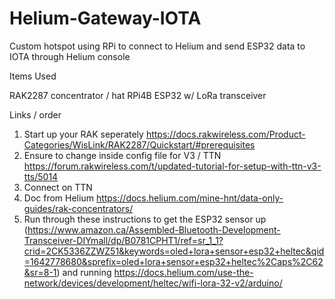 # Helium-Gateway-IOTA
Custom hotspot using RPi to connect to Helium and send ESP32 data to IOTA through Helium console 

Items Used

RAK2287 concentrator / hat
RPi4B
ESP32 w/ LoRa transceiver 

Links / order

1) Start up your RAK seperately https://docs.rakwireless.com/Product-Categories/WisLink/RAK2287/Quickstart/#prerequisites
2) Ensure to change inside config file for V3 / TTN https://forum.rakwireless.com/t/updated-tutorial-for-setup-with-ttn-v3-tts/5014
3) Connect on TTN 
4) Doc from Helium https://docs.helium.com/mine-hnt/data-only-guides/rak-concentrators/
5) Run through these instructions to get the ESP32 sensor up (https://www.amazon.ca/Assembled-Bluetooth-Development-Transceiver-DIYmall/dp/B0781CPHT1/ref=sr_1_1?crid=2CK5336ZZWZ51&keywords=oled+lora+sensor+esp32+heltec&qid=1642778680&sprefix=oled+lora+sensor+esp32+heltec%2Caps%2C62&sr=8-1) and running https://docs.helium.com/use-the-network/devices/development/heltec/wifi-lora-32-v2/arduino/
